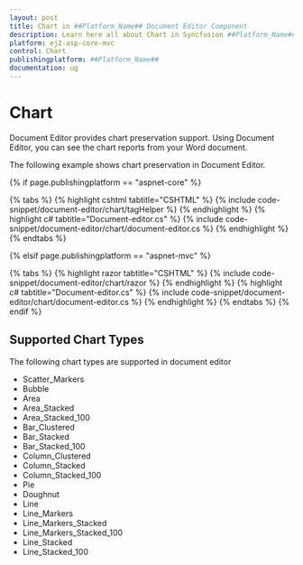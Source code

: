 ```yaml
---
layout: post
title: Chart in ##Platform_Name## Document Editor Component
description: Learn here all about Chart in Syncfusion ##Platform_Name## Document Editor component and more.
platform: ej2-asp-core-mvc
control: Chart
publishingplatform: ##Platform_Name##
documentation: ug
---
```



# Chart

Document Editor provides chart preservation support. Using Document Editor, you can see the chart reports from your Word document.

The following example shows chart preservation in Document Editor.

{% if page.publishingplatform == "aspnet-core" %}

{% tabs %}
{% highlight cshtml tabtitle="CSHTML" %}
{% include code-snippet/document-editor/chart/tagHelper %}
{% endhighlight %}
{% highlight c# tabtitle="Document-editor.cs" %}
{% include code-snippet/document-editor/chart/document-editor.cs %}
{% endhighlight %}
{% endtabs %}

{% elsif page.publishingplatform == "aspnet-mvc" %}

{% tabs %}
{% highlight razor tabtitle="CSHTML" %}
{% include code-snippet/document-editor/chart/razor %}
{% endhighlight %}
{% highlight c# tabtitle="Document-editor.cs" %}
{% include code-snippet/document-editor/chart/document-editor.cs %}
{% endhighlight %}
{% endtabs %}
{% endif %}



## Supported Chart Types

The following chart types are supported in document editor
* Scatter_Markers
* Bubble
* Area
* Area_Stacked
* Area_Stacked_100
* Bar_Clustered
* Bar_Stacked
* Bar_Stacked_100
* Column_Clustered
* Column_Stacked
* Column_Stacked_100
* Pie
* Doughnut
* Line
* Line_Markers
* Line_Markers_Stacked
* Line_Markers_Stacked_100
* Line_Stacked
* Line_Stacked_100